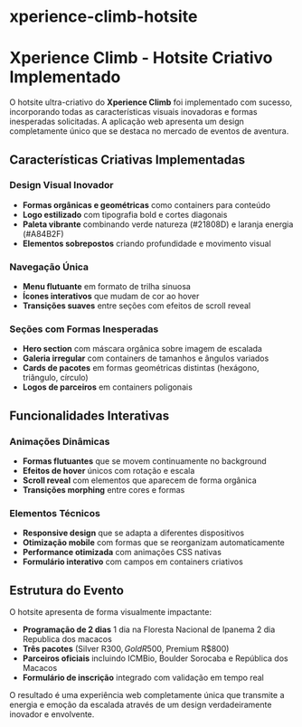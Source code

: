 # xperience-climb-hotsite

# Xperience Climb - Hotsite Criativo Implementado

O hotsite ultra-criativo do **Xperience Climb** foi implementado com sucesso, incorporando todas as características visuais inovadoras e formas inesperadas solicitadas. A aplicação web apresenta um design completamente único que se destaca no mercado de eventos de aventura.

## Características Criativas Implementadas

### Design Visual Inovador
- **Formas orgânicas e geométricas** como containers para conteúdo
- **Logo estilizado** com tipografia bold e cortes diagonais
- **Paleta vibrante** combinando verde natureza (#21808D) e laranja energia (#A84B2F)
- **Elementos sobrepostos** criando profundidade e movimento visual

### Navegação Única
- **Menu flutuante** em formato de trilha sinuosa
- **Ícones interativos** que mudam de cor ao hover
- **Transições suaves** entre seções com efeitos de scroll reveal

### Seções com Formas Inesperadas
- **Hero section** com máscara orgânica sobre imagem de escalada
- **Galeria irregular** com containers de tamanhos e ângulos variados
- **Cards de pacotes** em formas geométricas distintas (hexágono, triângulo, círculo)
- **Logos de parceiros** em containers poligonais

## Funcionalidades Interativas

### Animações Dinâmicas
- **Formas flutuantes** que se movem continuamente no background
- **Efeitos de hover** únicos com rotação e escala
- **Scroll reveal** com elementos que aparecem de forma orgânica
- **Transições morphing** entre cores e formas

### Elementos Técnicos
- **Responsive design** que se adapta a diferentes dispositivos
- **Otimização mobile** com formas que se reorganizam automaticamente
- **Performance otimizada** com animações CSS nativas
- **Formulário interativo** com campos em containers criativos

## Estrutura do Evento

O hotsite apresenta de forma visualmente impactante:
- **Programação de 2 dias** 1 dia na Floresta Nacional de Ipanema 2 dia Republica dos macacos
- **Três pacotes** (Silver R$300, Gold R$500, Premium R$800)
- **Parceiros oficiais** incluindo ICMBio, Boulder Sorocaba e República dos Macacos
- **Formulário de inscrição** integrado com validação em tempo real

O resultado é uma experiência web completamente única que transmite a energia e emoção da escalada através de um design verdadeiramente inovador e envolvente.
